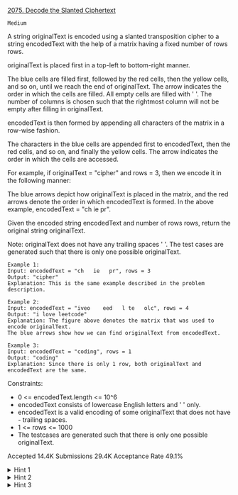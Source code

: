 [2075. Decode the Slanted Ciphertext](https://leetcode.com/problems/decode-the-slanted-ciphertext/)

`Medium`

A string originalText is encoded using a slanted transposition cipher to a string encodedText with the help of a matrix having a fixed number of rows rows.

originalText is placed first in a top-left to bottom-right manner.


The blue cells are filled first, followed by the red cells, then the yellow cells, and so on, until we reach the end of originalText. The arrow indicates the order in which the cells are filled. All empty cells are filled with ' '. The number of columns is chosen such that the rightmost column will not be empty after filling in originalText.

encodedText is then formed by appending all characters of the matrix in a row-wise fashion.


The characters in the blue cells are appended first to encodedText, then the red cells, and so on, and finally the yellow cells. The arrow indicates the order in which the cells are accessed.

For example, if originalText = "cipher" and rows = 3, then we encode it in the following manner:


The blue arrows depict how originalText is placed in the matrix, and the red arrows denote the order in which encodedText is formed. In the above example, encodedText = "ch ie pr".

Given the encoded string encodedText and number of rows rows, return the original string originalText.

Note: originalText does not have any trailing spaces ' '. The test cases are generated such that there is only one possible originalText.

```
Example 1:
Input: encodedText = "ch   ie   pr", rows = 3
Output: "cipher"
Explanation: This is the same example described in the problem description.

Example 2:
Input: encodedText = "iveo    eed   l te   olc", rows = 4
Output: "i love leetcode"
Explanation: The figure above denotes the matrix that was used to encode originalText. 
The blue arrows show how we can find originalText from encodedText.

Example 3:
Input: encodedText = "coding", rows = 1
Output: "coding"
Explanation: Since there is only 1 row, both originalText and encodedText are the same.
``` 

Constraints:

- 0 <= encodedText.length <= 10^6
- encodedText consists of lowercase English letters and ' ' only.
- encodedText is a valid encoding of some originalText that does not have - trailing spaces.
- 1 <= rows <= 1000
- The testcases are generated such that there is only one possible originalText.

Accepted
14.4K
Submissions
29.4K
Acceptance Rate
49.1%

<details>
<summary>Hint 1</summary>

How can you use rows and encodedText to find the number of columns of the matrix?

</details>
<details>
<summary>Hint 2</summary>

Once you have the number of rows and columns, you can create the matrix and place encodedText in it. How should you place it in the matrix?

</details>
<details>
<summary>Hint 3</summary>

How should you traverse the matrix to "decode" originalText?

</details>